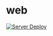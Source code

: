 # web

[![Server Deploy](https://github.com/upvorg/web2/actions/workflows/deploy.yml/badge.svg)](https://github.com/upvorg/web2/actions/workflows/deploy.yml)
